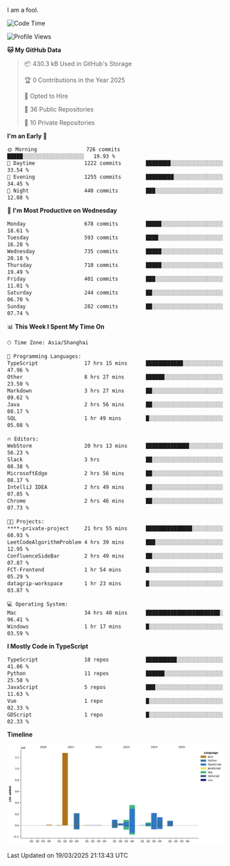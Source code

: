 I am a fool.

<!--START_SECTION:waka-->
![Code Time](http://img.shields.io/badge/Code%20Time-2%2C749%20hrs-blue)

![Profile Views](http://img.shields.io/badge/Profile%20Views-7-blue)

**🐱 My GitHub Data** 

> 📦 430.3 kB Used in GitHub's Storage 
 > 
> 🏆 0 Contributions in the Year 2025
 > 
> 💼 Opted to Hire
 > 
> 📜 36 Public Repositories 
 > 
> 🔑 10 Private Repositories 
 > 
**I'm an Early 🐤** 

```text
🌞 Morning                726 commits         █████░░░░░░░░░░░░░░░░░░░░   19.93 % 
🌆 Daytime                1222 commits        ████████░░░░░░░░░░░░░░░░░   33.54 % 
🌃 Evening                1255 commits        █████████░░░░░░░░░░░░░░░░   34.45 % 
🌙 Night                  440 commits         ███░░░░░░░░░░░░░░░░░░░░░░   12.08 % 
```
📅 **I'm Most Productive on Wednesday** 

```text
Monday                   678 commits         █████░░░░░░░░░░░░░░░░░░░░   18.61 % 
Tuesday                  593 commits         ████░░░░░░░░░░░░░░░░░░░░░   16.28 % 
Wednesday                735 commits         █████░░░░░░░░░░░░░░░░░░░░   20.18 % 
Thursday                 710 commits         █████░░░░░░░░░░░░░░░░░░░░   19.49 % 
Friday                   401 commits         ███░░░░░░░░░░░░░░░░░░░░░░   11.01 % 
Saturday                 244 commits         ██░░░░░░░░░░░░░░░░░░░░░░░   06.70 % 
Sunday                   282 commits         ██░░░░░░░░░░░░░░░░░░░░░░░   07.74 % 
```


📊 **This Week I Spent My Time On** 

```text
🕑︎ Time Zone: Asia/Shanghai

💬 Programming Languages: 
TypeScript               17 hrs 15 mins      ████████████░░░░░░░░░░░░░   47.96 % 
Other                    8 hrs 27 mins       ██████░░░░░░░░░░░░░░░░░░░   23.50 % 
Markdown                 3 hrs 27 mins       ██░░░░░░░░░░░░░░░░░░░░░░░   09.62 % 
Java                     2 hrs 56 mins       ██░░░░░░░░░░░░░░░░░░░░░░░   08.17 % 
SQL                      1 hr 49 mins        █░░░░░░░░░░░░░░░░░░░░░░░░   05.08 % 

🔥 Editors: 
WebStorm                 20 hrs 13 mins      ██████████████░░░░░░░░░░░   56.23 % 
Slack                    3 hrs               ██░░░░░░░░░░░░░░░░░░░░░░░   08.38 % 
MicrosoftEdge            2 hrs 56 mins       ██░░░░░░░░░░░░░░░░░░░░░░░   08.17 % 
IntelliJ IDEA            2 hrs 49 mins       ██░░░░░░░░░░░░░░░░░░░░░░░   07.85 % 
Chrome                   2 hrs 46 mins       ██░░░░░░░░░░░░░░░░░░░░░░░   07.73 % 

🐱‍💻 Projects: 
****-private-project     21 hrs 55 mins      ███████████████░░░░░░░░░░   60.93 % 
LeetCodeAlgorithmProblem 4 hrs 39 mins       ███░░░░░░░░░░░░░░░░░░░░░░   12.95 % 
ConfluenceSideBar        2 hrs 49 mins       ██░░░░░░░░░░░░░░░░░░░░░░░   07.87 % 
FCT-Frontend             1 hr 54 mins        █░░░░░░░░░░░░░░░░░░░░░░░░   05.29 % 
datagrip-workspace       1 hr 23 mins        █░░░░░░░░░░░░░░░░░░░░░░░░   03.87 % 

💻 Operating System: 
Mac                      34 hrs 40 mins      ████████████████████████░   96.41 % 
Windows                  1 hr 17 mins        █░░░░░░░░░░░░░░░░░░░░░░░░   03.59 % 
```

**I Mostly Code in TypeScript** 

```text
TypeScript               18 repos            ██████████░░░░░░░░░░░░░░░   41.86 % 
Python                   11 repos            ██████░░░░░░░░░░░░░░░░░░░   25.58 % 
JavaScript               5 repos             ███░░░░░░░░░░░░░░░░░░░░░░   11.63 % 
Vue                      1 repo              █░░░░░░░░░░░░░░░░░░░░░░░░   02.33 % 
GDScript                 1 repo              █░░░░░░░░░░░░░░░░░░░░░░░░   02.33 % 
```



**Timeline**

![Lines of Code chart](https://raw.githubusercontent.com/VeejaLiu/VeejaLiu/master/assets/bar_graph.png)


 Last Updated on 19/03/2025 21:13:43 UTC
<!--END_SECTION:waka-->

